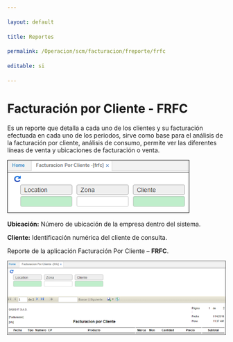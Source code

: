 ```yaml
---

layout: default

title: Reportes

permalink: /Operacion/scm/facturacion/freporte/frfc

editable: si

---
```




# Facturación por Cliente - FRFC



Es un reporte que detalla a cada uno de los clientes y su facturación efectuada en cada uno de los periodos, sirve como base para el análisis de la facturación por cliente, análisis de consumo, permite ver las diferentes líneas de venta y ubicaciones de facturación o venta.



![](frfc01.png)



**Ubicación:** Número de ubicación de la empresa dentro del sistema.  

**Cliente:** Identificación numérica del cliente de consulta.  



Reporte de la aplicación Facturación Por Cliente – **FRFC**.



![](frfc2.png)





